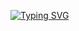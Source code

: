 [![Typing SVG](https://readme-typing-svg.herokuapp.com?color=%23518CF7&lines=Hello+there%2C+I'm+Meg+%E2%99%A5%EF%B8%8F)](https://git.io/typing-svg)

<!--
**meg151/meg151** is a ✨ _special_ ✨ repository because its `README.md` (this file) appears on your GitHub profile.

  

